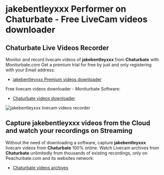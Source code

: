 # jakebentleyxxx Performer on Chaturbate - Free LiveCam videos downloader

## Chaturbate Live Videos Recorder

Monitor and record livecam videos of **jakebentleyxxx** from **Chaturbate** with Moniturbate.com
Get a premium trial for free by just and only registering with your Email address:
* [jakebentleyxxx Premium videos downloader](https://moniturbate.com/request-demo-licence-key.html)

Free livecam videos downloader - Moniturbate Software:
* [Chaturbate videos downloader](https://moniturbate.com/moniturbate-download-software.html)

![jakebentleyxxx livecam videos recorder](https://peachurnet.com/templates/moniturbate-software.png)


## Capture jakebentleyxxx videos from the Cloud and watch your recordings on Streaming

Without the need of downloading a software, capture **jakebentleyxxx** livecam videos from **Chaturbate** 100% online.
Watch Livecam archives from **Chaturbate** unlimitedly from thousands of existing recordings, only on Peachurbate.com and its websites network:
* [Chaturbate videos archives](https://peachurnet.com/)